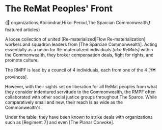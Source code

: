 # The ReMat Peoples' Front

{🤝 organizations,Atolondrar,Hīkoi Period,The Sparcian Commonwealth,❗ featured articles}

A loose collection of united [Re-materialized|Flow Re-materialization] workers and squadron leaders from [The Sparcian Commonwealth]. Acting essentially as a union for Re-materialized individuals *(aka ReMats)* within the Commonwealth, they broker compensation deals, fight for rights, and promote culture.

The RMPF is lead by a council of 4 individuals, each from one of the 4 [🗺️ provinces].

However, with their sights set on liberation for all ReMat peoples from what they consider indentured servitude to the Commonwealth, the RMPF often collaborated with other social justice groups throughout The Sparce. While comparatively small and new, their reach is as wide as the Commonwealth's.

Under the table, they have been known to strike deals with organizations such as [Regiment 7] and even [The Planar Convoke].
